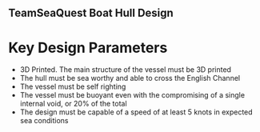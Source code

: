 ## TeamSeaQuest Boat Hull Design

# Key Design Parameters

* 3D Printed. The main structure of the vessel must be 3D printed
* The hull must be sea worthy and able to cross the English Channel
* The vessel must be self righting
* The vessel must be buoyant even with the compromising of a single
internal void, or 20% of the total
* The design must be capable of a speed of at least 5 knots in expected
sea conditions

#

